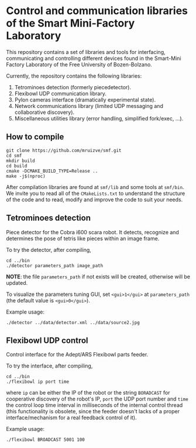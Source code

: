 # Control and communication libraries of the Smart Mini-Factory Laboratory

This repository contains a set of libraries and tools for interfacing, communicating and controlling different devices found in the Smart-Mini Factory Laboratory of the Free University of Bozen-Bolzano.

Currently, the repository contains the following libraries:

1. Tetrominoes detection (formerly piecedetector).
2. Flexibowl UDP communication library.
3. Pylon cameras interface (dramatically experimental state).
4. Network communications library (limited UDP messaging and collaborative discovery).
5. Miscellaneous utilities library (error handling, simplified fork/exec, ...).


## How to compile
```
git clone https://github.com/mruizve/smf.git
cd smf
mkdir build
cd build
cmake -DCMAKE_BUILD_TYPE=Release ..
make -j$(nproc)
```

After compilation libraries are found at ``smf/lib`` and some tools at ``smf/bin``. We invite you to read all of the ``CMakeLists.txt`` to understand the structure of the code and to read, modify and improve the code to suit your needs.


## Tetrominoes detection
Piece detector for the Cobra i600 scara robot. It detects, recognize and determines the pose of tetris like pieces within an image frame.

To try the detector, after compiling,
```
cd ../bin
./detector parameters_path image_path
```
**NOTE**: the file ``parameters_path`` if not exists will be created, otherwise will be updated.

To visualize the parameters tuning GUI, set ``<gui>1</gui>`` at ``parameters_path`` (the default value is ``<gui>0</gui>``).

Example usage:
```
./detector ../data/detector.xml ../data/source2.jpg
```

## Flexibowl UDP control
Control interface for the Adept/ARS Flexibowl parts feeder.

To try the interface, after compiling,
```
cd ../bin
./flexibowl ip port time
```
where ``ip`` can be either the IP of the robot or the string ``BORADCAST`` for cooperative discovery of the robot's IP, ``port`` the UDP port number and ``time`` the control loop time interval in milliseconds of the internal control thread (this functionality is obsolete, since the feeder doesn't lacks of a proper interface/mechanism for a real feedback control of it).

Example usage:
```
./flexibowl BROADCAST 5001 100
```
